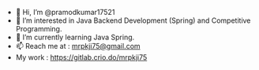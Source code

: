 - 👋 Hi, I’m @pramodkumar17521
- 👀 I’m interested in Java Backend Development (Spring) and Competitive Programming.
- 🌱 I’m currently learning Java Spring.
- 📫 Reach me at : mrpkji75@gmail.com
- My work : https://gitlab.crio.do/mrpkji75

<!---
pramodkumar17521/pramodkumar17521 is a ✨ special ✨ repository because its `README.md` (this file) appears on your GitHub profile.
You can click the Preview link to take a look at your changes.
--->

